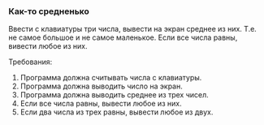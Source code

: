 
### Как-то средненько

Ввести с клавиатуры три числа, вывести на экран среднее из них. Т.е. не самое большое и не самое маленькое.
Если все числа равны, вивести любое из них.


Требования:
1.	Программа должна считывать числа c клавиатуры.
2.	Программа должна выводить число на экран.
3.	Программа должна выводить среднее из трех чисел.
4.	Если все числа равны, вывести любое из них.
5.	Если два числа из трех равны, вывести любое из двух.


